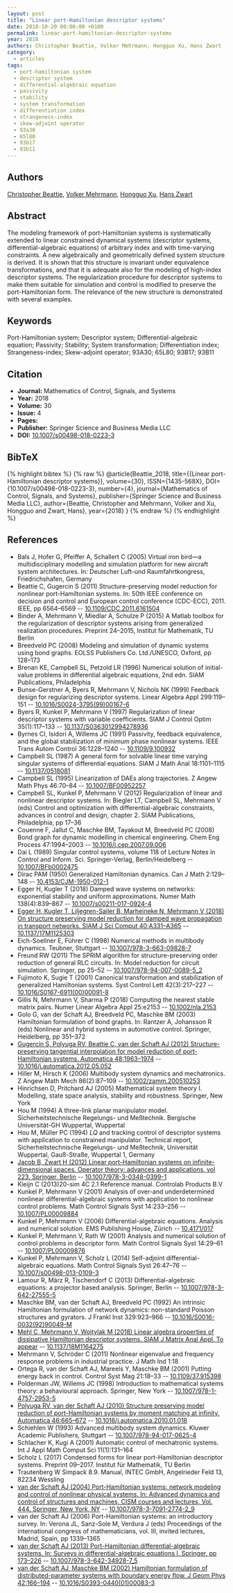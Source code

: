 ```yaml
---
layout: post
title: "Linear port-Hamiltonian descriptor systems"
date: 2018-10-20 00:00:00 +0100
permalink: linear-port-hamiltonian-descriptor-systems
year: 2018
authors: Christopher Beattie, Volker Mehrmann, Hongguo Xu, Hans Zwart
category:
  - articles
tags:
  - port-hamiltonian system
  - descriptor system
  - differential-algebraic equation
  - passivity
  - stability
  - system transformation
  - differentiation index
  - strangeness-index
  - skew-adjoint operator
  - 93a30
  - 65l80
  - 93b17
  - 93b11
---
```

 
## Authors
[Christopher Beattie](authors/christopher_beattie), [Volker Mehrmann](authors/volker_mehrmann), [Hongguo Xu](authors/hongguo_xu), [Hans Zwart](authors/hans_zwart)
 
## Abstract
The modeling framework of port-Hamiltonian systems is systematically extended to linear constrained dynamical systems (descriptor systems, differential-algebraic equations) of arbitrary index and with time-varying constraints. A new algebraically and geometrically defined system structure is derived. It is shown that this structure is invariant under equivalence transformations, and that it is adequate also for the modeling of high-index descriptor systems. The regularization procedure for descriptor systems to make them suitable for simulation and control is modified to preserve the port-Hamiltonian form. The relevance of the new structure is demonstrated with several examples.
 
## Keywords
Port-Hamiltonian system; Descriptor system; Differential-algebraic equation; Passivity; Stability; System transformation; Differentiation index; Strangeness-index; Skew-adjoint operator; 93A30; 65L80; 93B17; 93B11
 
## Citation
- **Journal:** Mathematics of Control, Signals, and Systems
- **Year:** 2018
- **Volume:** 30
- **Issue:** 4
- **Pages:** 
- **Publisher:** Springer Science and Business Media LLC
- **DOI:** [10.1007/s00498-018-0223-3](https://doi.org/10.1007/s00498-018-0223-3)
 
## BibTeX
{% highlight bibtex %}
{% raw %}
@article{Beattie_2018,
  title={{Linear port-Hamiltonian descriptor systems}},
  volume={30},
  ISSN={1435-568X},
  DOI={10.1007/s00498-018-0223-3},
  number={4},
  journal={Mathematics of Control, Signals, and Systems},
  publisher={Springer Science and Business Media LLC},
  author={Beattie, Christopher and Mehrmann, Volker and Xu, Hongguo and Zwart, Hans},
  year={2018}
}
{% endraw %}
{% endhighlight %}
 
## References
- Bals J, Hofer G, Pfeiffer A, Schallert C (2005) Virtual iron bird—a multidisciplinary modelling and simulation platform for new aircraft system architectures. In: Deutscher Luft-und Raumfahrtkongress, Friedrichshafen, Germany
- Beattie C, Gugercin S (2011) Structure-preserving model reduction for nonlinear port-Hamiltonian systems. In: 50th IEEE conference on decision and control and European control conference (CDC-ECC), 2011. IEEE, pp 6564–6569 -- [10.1109/CDC.2011.6161504](https://doi.org/10.1109/CDC.2011.6161504)
- Binder A, Mehrmann V, Miedlar A, Schulze P (2015) A Matlab toolbox for the regularization of descriptor systems arising from generalized realization procedures. Preprint 24–2015, Institut für Mathematik, TU Berlin
- Breedveld PC (2008) Modeling and simulation of dynamic systems using bond graphs. EOLSS Publishers Co. Ltd./UNESCO, Oxford, pp 128–173
- Brenan KE, Campbell SL, Petzold LR (1996) Numerical solution of initial-value problems in differential algebraic equations, 2nd edn. SIAM Publications, Philadelphia
- Bunse-Gerstner A, Byers R, Mehrmann V, Nichols NK (1999) Feedback design for regularizing descriptor systems. Linear Algebra Appl 299:119–151 -- [10.1016/S0024-3795(99)00167-6](https://doi.org/10.1016/S0024-3795(99)00167-6)
- Byers R, Kunkel P, Mehrmann V (1997) Regularization of linear descriptor systems with variable coefficients. SIAM J Control Optim 35(1):117–133 -- [10.1137/S0363012994278936](https://doi.org/10.1137/S0363012994278936)
- Byrnes CI, Isidori A, Willems JC (1991) Passivity, feedback equivalence, and the global stabilization of minimum phase nonlinear systems. IEEE Trans Autom Control 36:1228–1240 -- [10.1109/9.100932](https://doi.org/10.1109/9.100932)
- Campbell SL (1987) A general form for solvable linear time varying singular systems of differential equations. SIAM J Math Anal 18:1101–1115 -- [10.1137/0518081](https://doi.org/10.1137/0518081)
- Campbell SL (1995) Linearization of DAEs along trajectories. Z Angew Math Phys 46:70–84 -- [10.1007/BF00952257](https://doi.org/10.1007/BF00952257)
- Campbell SL, Kunkel P, Mehrmann V (2012) Regularization of linear and nonlinear descriptor systems. In: Biegler LT, Campbell SL, Mehrmann V (eds) Control and optimization with differential-algebraic constraints, advances in control and design, chapter 2. SIAM Publications, Philadelphia, pp 17–36
- Couenne F, Jallut C, Maschke BM, Tayakout M, Breedveld PC (2008) Bond graph for dynamic modelling in chemical engineering. Chem Eng Process 47:1994–2003 -- [10.1016/j.cep.2007.09.006](https://doi.org/10.1016/j.cep.2007.09.006)
- Dai L (1989) Singular control systems, volume 118 of Lecture Notes in Control and Inform. Sci. Springer-Verlag, Berlin/Heidelberg -- [10.1007/BFb0002475](https://doi.org/10.1007/BFb0002475)
- Dirac PAM (1950) Generalized Hamiltonian dynamics. Can J Math 2:129–148 -- [10.4153/CJM-1950-012-1](https://doi.org/10.4153/CJM-1950-012-1)
- Egger H, Kugler T (2018) Damped wave systems on networks: exponential stability and uniform approximations. Numer Math 138(4):839–867 -- [10.1007/s00211-017-0924-4](https://doi.org/10.1007/s00211-017-0924-4)
- [Egger H, Kugler T, Liljegren-Sailer B, Marheineke N, Mehrmann V (2018) On structure preserving model reduction for damped wave propagation in transport networks. SIAM J Sci Comput 40:A331–A365](on-structure-preserving-model-reduction-for-damped-wave-propagation-in-transport-networks) -- [10.1137/17M1125303](https://doi.org/10.1137/17M1125303)
- Eich-Soellner E, Führer C (1998) Numerical methods in multibody dynamics. Teubner, Stuttgart -- [10.1007/978-3-663-09828-7](https://doi.org/10.1007/978-3-663-09828-7)
- Freund RW (2011) The SPRIM algorithm for structure-preserving order reduction of general RLC circuits. In: Model reduction for circuit simulation. Springer, pp 25–52 -- [10.1007/978-94-007-0089-5_2](https://doi.org/10.1007/978-94-007-0089-5_2)
- Fujimoto K, Sugie T (2001) Canonical transformation and stabilization of generalized Hamiltonian systems. Syst Control Lett 42(3):217–227 -- [10.1016/S0167-6911(00)00091-8](https://doi.org/10.1016/S0167-6911(00)00091-8)
- Gillis N, Mehrmann V, Sharma P (2018) Computing the nearest stable matrix pairs. Numer Linear Algebra Appl 25:e2153 -- [10.1002/nla.2153](https://doi.org/10.1002/nla.2153)
- Golo G, van der Schaft AJ, Breedveld PC, Maschke BM (2003) Hamiltonian formulation of bond graphs. In: Rantzer A, Johansson R (eds) Nonlinear and hybrid systems in automotive control. Springer, Heidelberg, pp 351–372
- [Gugercin S, Polyuga RV, Beattie C, van der Schaft AJ (2012) Structure-preserving tangential interpolation for model reduction of port-Hamiltonian systems. Automatica 48:1963–1974](structure-preserving-tangential-interpolation-for-model-reduction-of-port-hamiltonian-systems) -- [10.1016/j.automatica.2012.05.052](https://doi.org/10.1016/j.automatica.2012.05.052)
- Hiller M, Hirsch K (2006) Multibody system dynamics and mechatronics. Z Angew Math Mech 86(2):87–109 -- [10.1002/zamm.200510253](https://doi.org/10.1002/zamm.200510253)
- Hinrichsen D, Pritchard AJ (2005) Mathematical system theory I. Modelling, state space analysis, stability and robustness. Springer, New York
- Hou M (1994) A three-link planar manipulator model. Sicherheitstechnische Regelungs- und Meßtechnik. Bergische Universität-GH Wuppertal, Wuppertal
- Hou M, Müller PC (1994) $LQ$ and tracking control of descriptor systems with application to constrained manipulator. Technical report, Sicherheitstechnische Regelungs- und Meßtechnik, Universität Wuppertal, Gauß-Straße, Wuppertal 1, Germany
- [Jacob B, Zwart H (2012) Linear port-Hamiltonian systems on infinite-dimensional spaces. Operator theory: advances and applications, vol 223. Springer, Berlin](linear-port-hamiltonian-systems-on-infinite-dimensional-spaces) -- [10.1007/978-3-0348-0399-1](https://doi.org/10.1007/978-3-0348-0399-1)
- Kleijn C (2013)20-sim 4C 2.1 Reference manual. Controlab Products B.V
- Kunkel P, Mehrmann V (2001) Analysis of over-and underdetermined nonlinear differential-algebraic systems with application to nonlinear control problems. Math Control Signals Syst 14:233–256 -- [10.1007/PL00009884](https://doi.org/10.1007/PL00009884)
- Kunkel P, Mehrmann V (2006) Differential-algebraic equations. Analysis and numerical solution. EMS Publishing House, Zürich -- [10.4171/017](https://doi.org/10.4171/017)
- Kunkel P, Mehrmann V, Rath W (2001) Analysis and numerical solution of control problems in descriptor form. Math Control Signals Syst 14:29–61 -- [10.1007/PL00009876](https://doi.org/10.1007/PL00009876)
- Kunkel P, Mehrmann V, Scholz L (2014) Self-adjoint differential-algebraic equations. Math Control Signals Syst 26:47–76 -- [10.1007/s00498-013-0109-3](https://doi.org/10.1007/s00498-013-0109-3)
- Lamour R, März R, Tischendorf C (2013) Differential-algebraic equations: a projector based analysis. Springer, Berlin -- [10.1007/978-3-642-27555-5](https://doi.org/10.1007/978-3-642-27555-5)
- Maschke BM, van der Schaft AJ, Breedveld PC (1992) An intrinsic Hamiltonian formulation of network dynamics: non-standard Poisson structures and gyrators. J Frankl Inst 329:923–966 -- [10.1016/S0016-0032(92)90049-M](https://doi.org/10.1016/S0016-0032(92)90049-M)
- [Mehl C, Mehrmann V, Wojtylak M (2018) Linear algebra properties of dissipative Hamiltonian descriptor systems. SIAM J Matrix Anal Appl. To appear](linear-algebra-properties-of-dissipative-hamiltonian-descriptor-systems) -- [10.1137/18M1164275](https://doi.org/10.1137/18M1164275)
- Mehrmann V, Schröder C (2011) Nonlinear eigenvalue and frequency response problems in industrial practice. J Math Ind 1:18
- Ortega R, van der Schaft AJ, Mareels Y, Maschke BM (2001) Putting energy back in control. Control Syst Mag 21:18–33 -- [10.1109/37.915398](https://doi.org/10.1109/37.915398)
- Polderman JW, Willems JC (1998) Introduction to mathematical systems theory: a behavioural approach. Springer, New York -- [10.1007/978-1-4757-2953-5](https://doi.org/10.1007/978-1-4757-2953-5)
- [Polyuga RV, van der Schaft AJ (2010) Structure preserving model reduction of port-Hamiltonian systems by moment matching at infinity. Automatica 46:665–672](structure-preserving-model-reduction-of-port-hamiltonian-systems-by-moment-matching-at-infinity) -- [10.1016/j.automatica.2010.01.018](https://doi.org/10.1016/j.automatica.2010.01.018)
- Schiehlen W (1993) Advanced multibody system dynamics. Kluwer Academic Publishers, Stuttgart -- [10.1007/978-94-017-0625-4](https://doi.org/10.1007/978-94-017-0625-4)
- Schlacher K, Kugi A (2001) Automatic control of mechatronic systems. Int J Appl Math Comput Sci 11(1):131–164
- Scholz L (2017) Condensed forms for linear port-Hamiltonian descriptor systems. Preprint 09–2017. Institut für Mathematik, TU Berlin
- Trautenberg W Simpack 8.9. Manual, INTEC GmbH, Angelrieder Feld 13, 82234 Wessling
- [van der Schaft AJ (2004) Port-Hamiltonian systems: network modeling and control of nonlinear physical systems. In: Advanced dynamics and control of structures and machines, CISM courses and lectures, Vol. 444. Springer, New York, NY](port-hamiltonian-systems-network-modeling-and-control-of-nonlinear-physical-systems) -- [10.1007/978-3-7091-2774-2_9](https://doi.org/10.1007/978-3-7091-2774-2_9)
- van der Schaft AJ (2006) Port-Hamiltonian systems: an introductory survey. In: Verona JL, Sanz-Sole M, Verdura J (eds) Proceedings of the international congress of mathematicians, vol. III, invited lectures, Madrid, Spain, pp 1339–1365
- [van der Schaft AJ (2013) Port-Hamiltonian differential-algebraic systems. In: Surveys in differential-algebraic equations I. Springer, pp 173–226](port-hamiltonian-differential-algebraic-systems) -- [10.1007/978-3-642-34928-7_5](https://doi.org/10.1007/978-3-642-34928-7_5)
- [van der Schaft AJ, Maschke BM (2002) Hamiltonian formulation of distributed-parameter systems with boundary energy flow. J Geom Phys 42:166–194](hamiltonian-formulation-of-distributed-parameter-systems-with-boundary-energy-flow) -- [10.1016/S0393-0440(01)00083-3](https://doi.org/10.1016/S0393-0440(01)00083-3)

